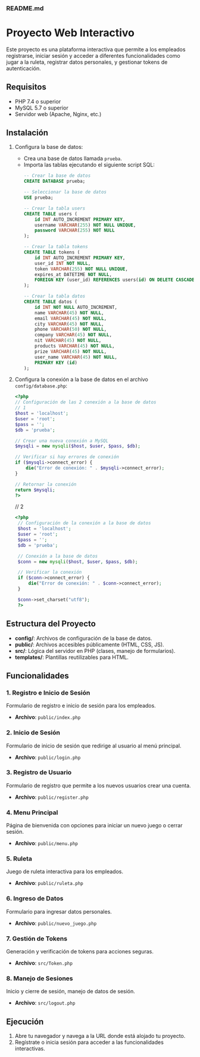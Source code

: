 ### README.md

# Proyecto Web Interactivo

Este proyecto es una plataforma interactiva que permite a los empleados registrarse, iniciar sesión y acceder a diferentes funcionalidades como jugar a la ruleta, registrar datos personales, y gestionar tokens de autenticación.

## Requisitos

- PHP 7.4 o superior
- MySQL 5.7 o superior
- Servidor web (Apache, Nginx, etc.)

## Instalación

   
1. Configura la base de datos:
   - Crea una base de datos llamada `prueba`.
   - Importa las tablas ejecutando el siguiente script SQL:
     ```sql
     -- Crear la base de datos
     CREATE DATABASE prueba;

     -- Seleccionar la base de datos
     USE prueba;

     -- Crear la tabla users
     CREATE TABLE users (
         id INT AUTO_INCREMENT PRIMARY KEY,
         username VARCHAR(255) NOT NULL UNIQUE,
         password VARCHAR(255) NOT NULL
     );

     -- Crear la tabla tokens
     CREATE TABLE tokens (
         id INT AUTO_INCREMENT PRIMARY KEY,
         user_id INT NOT NULL,
         token VARCHAR(255) NOT NULL UNIQUE,
         expires_at DATETIME NOT NULL,
         FOREIGN KEY (user_id) REFERENCES users(id) ON DELETE CASCADE
     );

     -- Crear la tabla datos
     CREATE TABLE datos (
         id INT NOT NULL AUTO_INCREMENT,
         name VARCHAR(45) NOT NULL,
         email VARCHAR(45) NOT NULL,
         city VARCHAR(45) NOT NULL,
         phone VARCHAR(50) NOT NULL,
         company VARCHAR(45) NOT NULL,
         nit VARCHAR(45) NOT NULL,
         products VARCHAR(45) NOT NULL,
         prize VARCHAR(45) NOT NULL,
         user_name VARCHAR(45) NOT NULL,
         PRIMARY KEY (id)
     );
     ```

3. Configura la conexión a la base de datos en el archivo `config/database.php`:
   ```php
   <?php
   // Configuración de las 2 conexión a la base de datos
   // 1
   $host = 'localhost';
   $user = 'root';
   $pass = '';
   $db = 'prueba';

   // Crear una nueva conexión a MySQL
   $mysqli = new mysqli($host, $user, $pass, $db);

   // Verificar si hay errores de conexión
   if ($mysqli->connect_error) {
       die("Error de conexión: " . $mysqli->connect_error);
   }

   // Retornar la conexión
   return $mysqli;
   ?>
   ```

   // 2
   ``` php
   <?php
    // Configuración de la conexión a la base de datos
    $host = 'localhost';
    $user = 'root';
    $pass = '';
    $db = 'prueba';

    // Conexión a la base de datos
    $conn = new mysqli($host, $user, $pass, $db);

    // Verificar la conexión
    if ($conn->connect_error) {
        die("Error de conexión: " . $conn->connect_error);
    }

    $conn->set_charset("utf8");
    ?> 
   ```

## Estructura del Proyecto

- **config/**: Archivos de configuración de la base de datos.
- **public/**: Archivos accesibles públicamente (HTML, CSS, JS).
- **src/**: Lógica del servidor en PHP (clases, manejo de formularios).
- **templates/**: Plantillas reutilizables para HTML.

## Funcionalidades

### 1. Registro e Inicio de Sesión

Formulario de registro e inicio de sesión para los empleados.

- **Archivo**: `public/index.php`

### 2. Inicio de Sesión

Formulario de inicio de sesión que redirige al usuario al menú principal.

- **Archivo**: `public/login.php`

### 3. Registro de Usuario

Formulario de registro que permite a los nuevos usuarios crear una cuenta.

- **Archivo**: `public/register.php`

### 4. Menu Principal

Página de bienvenida con opciones para iniciar un nuevo juego o cerrar sesión.

- **Archivo**: `public/menu.php`

### 5. Ruleta

Juego de ruleta interactiva para los empleados.

- **Archivo**: `public/ruleta.php`

### 6. Ingreso de Datos

Formulario para ingresar datos personales.

- **Archivo**: `public/nuevo_juego.php`

### 7. Gestión de Tokens

Generación y verificación de tokens para acciones seguras.

- **Archivo**: `src/Token.php`

### 8. Manejo de Sesiones

Inicio y cierre de sesión, manejo de datos de sesión.

- **Archivo**: `src/logout.php`

## Ejecución

1. Abre tu navegador y navega a la URL donde está alojado tu proyecto.
2. Regístrate o inicia sesión para acceder a las funcionalidades interactivas.

